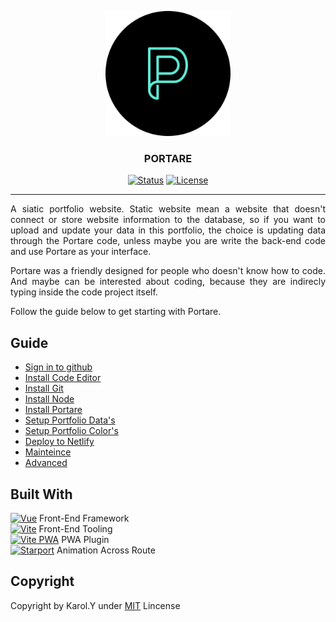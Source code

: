 <p align="center">
  <a href="" rel="noopener">
 <img width=200px height=200px src="https://github.com/Nemure231/portare/blob/main/src/assets/logo.png?raw=true" alt="Portare"></a>
</p>

<h3 align="center">PORTARE</h3>

<div align="center">

[![Status](https://img.shields.io/badge/status-active-success.svg)]()
[![License](https://img.shields.io/badge/license-MIT-blue.svg)](/LICENSE)
</div>

---

<p align="justify">
    A siatic portfolio website. Static website mean a website that doesn't connect or store website information to the database, so if you want to upload and update your data in this portfolio, the choice is updating data through the Portare code, unless maybe you are write the back-end code and use Portare as your interface.
</p>

<p align="justify">
  Portare was a friendly designed for people who doesn't know how to code. And maybe can be interested about coding, because they are indirecly typing inside the code project itself.
</p>

<p align="justify">
  Follow the guide below to get starting with Portare.
</p>

## Guide
- [Sign in to github](../docs/GITHUB.md)
- [Install Code Editor](../docs/CODE_EDITOR.md)
- [Install Git](../docs/GIT.md)
- [Install Node](../docs/NODE.md)
- [Install Portare](../docs/GITHUB.md)
- [Setup Portfolio Data's](../docs/SETUP_DATA.md)
- [Setup Portfolio Color's](../docs/SETUP_COLOR.md)
- [Deploy to Netlify](../docs/DEPLOY.md)
- [Mainteince](../docs/MAINTENCE.md)
- [Advanced](../docs/MAINTENCE.md)


## Built With


<a href="https://vuejs.org/"><img width=40px height=40px src="https://vuejs.org/images/logo.png" alt="Vue"></a> Front-End Framework
<br>
<a href="https://vitejs.dev/"><img width=40px height=40px src="https://vitejs.dev/logo.svg" alt="Vite"></a> Front-End Tooling
<br>
<a href="https://vite-plugin-pwa.netlify.app/"><img width=50px height=50px src="https://vite-plugin-pwa.netlify.app/banner_light.svg" alt="Vite PWA"></a> PWA Plugin
<br>
<a href="https://vue-starport.netlify.app/"><img width=50px height=50px src="https://github.com/antfu/vue-starport/blob/main/graphs/logo.png" alt="Starport"></a> Animation Across Route


## Copyright

Copyright by Karol.Y under <a href="https://github.com/Nemure231/portare/blob/main/LICENSE">MIT</a> Lincense
